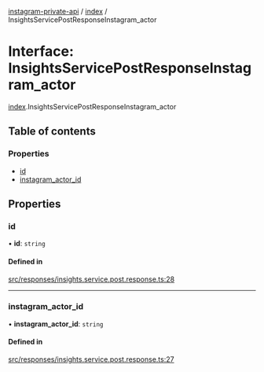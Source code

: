 [instagram-private-api](../../README.md) / [index](../../modules/index.md) / InsightsServicePostResponseInstagram_actor

# Interface: InsightsServicePostResponseInstagram\_actor

[index](../../modules/index.md).InsightsServicePostResponseInstagram_actor

## Table of contents

### Properties

- [id](InsightsServicePostResponseInstagram_actor.md#id)
- [instagram\_actor\_id](InsightsServicePostResponseInstagram_actor.md#instagram_actor_id)

## Properties

### id

• **id**: `string`

#### Defined in

[src/responses/insights.service.post.response.ts:28](https://github.com/Nerixyz/instagram-private-api/blob/0e0721c/src/responses/insights.service.post.response.ts#L28)

___

### instagram\_actor\_id

• **instagram\_actor\_id**: `string`

#### Defined in

[src/responses/insights.service.post.response.ts:27](https://github.com/Nerixyz/instagram-private-api/blob/0e0721c/src/responses/insights.service.post.response.ts#L27)
